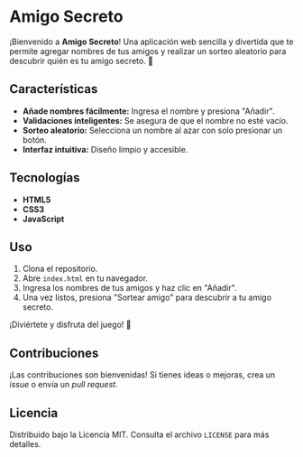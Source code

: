 # Amigo Secreto

¡Bienvenido a **Amigo Secreto**! Una aplicación web sencilla y divertida que te permite agregar nombres de tus amigos y realizar un sorteo aleatorio para descubrir quién es tu amigo secreto. 🎉

## Características

- **Añade nombres fácilmente:** Ingresa el nombre y presiona "Añadir".
- **Validaciones inteligentes:** Se asegura de que el nombre no esté vacío.
- **Sorteo aleatorio:** Selecciona un nombre al azar con solo presionar un botón.
- **Interfaz intuitiva:** Diseño limpio y accesible.

## Tecnologías

- **HTML5**
- **CSS3**
- **JavaScript**

## Uso

1. Clona el repositorio.
2. Abre `index.html` en tu navegador.
3. Ingresa los nombres de tus amigos y haz clic en "Añadir".
4. Una vez listos, presiona "Sortear amigo" para descubrir a tu amigo secreto.

¡Diviértete y disfruta del juego! 🎁

## Contribuciones

¡Las contribuciones son bienvenidas! Si tienes ideas o mejoras, crea un *issue* o envía un *pull request*.

## Licencia

Distribuido bajo la Licencia MIT. Consulta el archivo `LICENSE` para más detalles.
